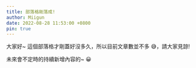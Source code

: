 ```yaml
---
title: 部落格剛落成!
author: Miigun
date: 2022-08-28 11:53:00 +0800
pin: true
---
```



大家好~ 這個部落格才剛蓋好沒多久，所以目前文章數並不多 😅，請大家見諒!

未來會不定時的持續新增內容的~ 😀